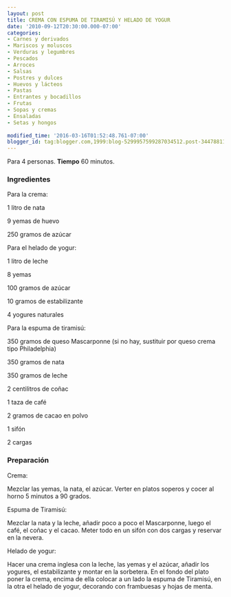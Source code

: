 ```yaml
---
layout: post
title: CREMA CON ESPUMA DE TIRAMISÚ Y HELADO DE YOGUR
date: '2010-09-12T20:30:00.000-07:00'
categories:
- Carnes y derivados
- Mariscos y moluscos
- Verduras y legumbres
- Pescados
- Arroces
- Salsas
- Postres y dulces
- Huevos y lácteos
- Pastas
- Entrantes y bocadillos
- Frutas
- Sopas y cremas
- Ensaladas
- Setas y hongos
 
modified_time: '2016-03-16T01:52:48.761-07:00'
blogger_id: tag:blogger.com,1999:blog-5299957599287034512.post-3447881181781819394
---
```


Para 4 personas.
<b>Tiempo</b> 60 minutos.

<h3>Ingredientes</h3>

Para la crema:

1 litro de nata

9 yemas de huevo

250 gramos de azúcar

Para el helado de yogur:

1 litro de leche

8 yemas

100 gramos de azúcar

10 gramos de estabilizante

4 yogures naturales

Para la espuma de tiramisú:

350 gramos de queso Mascarponne (si no hay, sustituir por queso crema tipo Philadelphia)

350 gramos de nata

350 gramos de leche

2 centilitros de coñac

1 taza de café

2 gramos de cacao en polvo

1 sifón

2 cargas

<h3>Preparación</h3>

Crema:

Mezclar las yemas, la nata, el azúcar. Verter en platos soperos y cocer al horno 5 minutos a 90 grados.

Espuma de Tiramisú:

Mezclar la nata y la leche, añadir poco a poco el Mascarponne, luego el café, el coñac y el cacao. Meter todo en un sifón con dos cargas y reservar en la nevera.

Helado de yogur:

Hacer una crema inglesa con la leche, las yemas y el azúcar, añadir los yogures, el estabilizante y montar en la sorbetera. En el fondo del plato poner la crema, encima de ella colocar a un lado la espuma de Tiramisú, en la otra el helado de yogur, decorando con frambuesas y hojas de menta.

